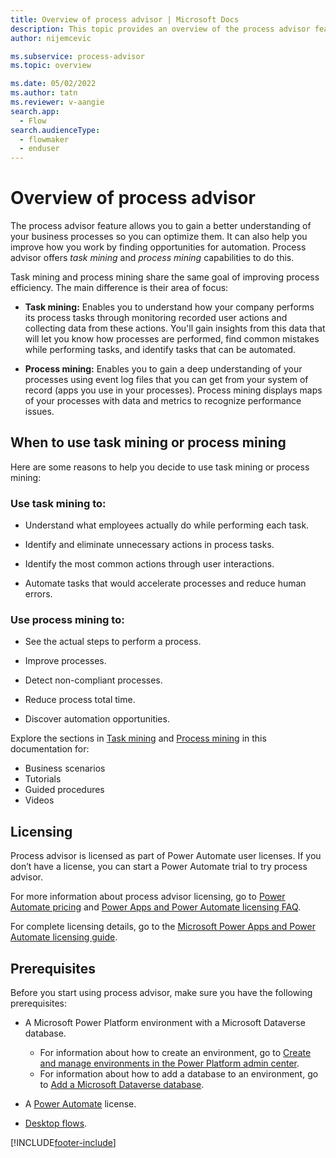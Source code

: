 ```yaml
---
title: Overview of process advisor | Microsoft Docs
description: This topic provides an overview of the process advisor feature in Power Automate.
author: nijemcevic 

ms.subservice: process-advisor
ms.topic: overview

ms.date: 05/02/2022
ms.author: tatn
ms.reviewer: v-aangie
search.app: 
  - Flow
search.audienceType: 
  - flowmaker
  - enduser
---
```


# Overview of process advisor

 The process advisor feature allows you to gain a better understanding of your business processes so you can optimize them. It can also help you improve how you work by finding opportunities for automation. Process advisor offers *task mining* and *process mining* capabilities to do this.

Task mining and process mining share the same goal of improving process efficiency. The main difference is their area of focus:

- **Task mining:** Enables you to understand how your company performs its process tasks through monitoring recorded user actions and collecting data from these actions. You'll gain insights from this data that will let you know how processes are performed, find common mistakes while performing tasks, and identify tasks that can be automated.

- **Process mining:** Enables you to gain a deep understanding of your processes using event log files that you can get from your system of record (apps you use in your processes). Process mining displays maps of your processes with data and metrics to recognize performance issues.

## When to use task mining or process mining

Here are some reasons to help you decide to use task mining or process mining:

### Use task mining to:

- Understand what employees actually do while performing each task.

- Identify and eliminate unnecessary actions in process tasks.

- Identify the most common actions through user interactions.

- Automate tasks that would accelerate processes and reduce human errors.

### Use process mining to:

- See the actual steps to perform a process.

- Improve processes.

- Detect non-compliant processes.

- Reduce process total time.

- Discover automation opportunities.

Explore the sections in [Task mining](task-mining-overview.md) and [Process mining](process-mining-overview.md) in this documentation for:

- Business scenarios
- Tutorials
- Guided procedures
- Videos

## Licensing

Process advisor is licensed as part of Power Automate user licenses. If you don’t have a license, you can start a Power Automate trial to try process advisor.

For more information about process advisor licensing, go to [Power Automate pricing](https://us.flow.microsoft.com/pricing/) and [Power Apps and Power Automate licensing FAQ](/power-platform/admin/powerapps-flow-licensing-faq).

For complete licensing details, go to the [Microsoft Power Apps and Power Automate licensing guide](https://go.microsoft.com/fwlink/?LinkId=2085130).

## Prerequisites

Before you start using process advisor, make sure you have the following prerequisites:

- A Microsoft Power Platform environment with a Microsoft Dataverse database.
  - For information about how to create an environment, go to [Create and manage environments in the Power Platform admin center](/power-platform/admin/create-environment).
  - For information about how to add a database to an environment, go to [Add a Microsoft Dataverse database](/power-platform/admin/create-database).

- A [Power Automate](https://powerautomate.microsoft.com/) license.

- [Desktop flows](desktop-flows/introduction.md).

[!INCLUDE[footer-include](includes/footer-banner.md)]

